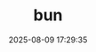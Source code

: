 ---
title: bun
shortTitle: bun
description: bun
date: 2025-08-09 17:29:35
categories: [前端,bun]
tags: []
---